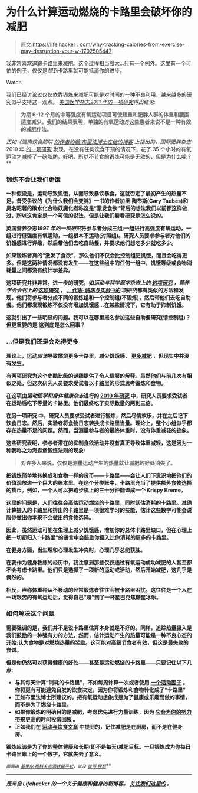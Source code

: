 # 为什么计算运动燃烧的卡路里会破坏你的减肥

> 原文:[https://life hacker . com/why-tracking-calories-from-exercise-may-desruption-your-w-1702505447](https://lifehacker.com/why-tracking-calories-from-exercise-may-sabotage-your-w-1702505447)

我非常喜欢追踪卡路里来减肥。这个过程相当强大...只有一个例外。这里有一个可怕的例子，仅仅是*想到*卡路里就可能抵消你的进步。

Watch

我们已经讨论过仅仅依靠锻炼来减肥可能是对时间的一种不良利用，越来越多的研究似乎支持这一观点。 [美国医学杂志*2011 年的一项研究*](http://www.ncbi.nlm.nih.gov/pubmed/21787904)*得出结论:*

> **为期 6-12 个月的中等强度有氧运动项目可使超重和肥胖人群的体重和腰围适度减少。我们的结果表明，单独的有氧运动对这些患者来说不是一种有效的减肥疗法。**

*正如《逃离饮食陷阱 [的作者约翰·布里法博士在他的博客](http://www.drbriffa.com/2010/09/13/study-reveals-that-women-need-to-exercise-for-77-hours-to-lose-a-kg-of-fat-and-why-knowing-this-can-help-maintain-the-motivation-to-exercise/) 上指出的，国际肥胖杂志*2010 年 [的一项研究](http://www.nature.com/ijo/journal/v35/n3/full/ijo2010147a.html) 发现，在没有任何饮食干预的情况下，花了 35 个小时的有氧运动才减掉了一磅脂肪。好吧，所以不节食的锻炼可能是无效的，但是为什么呢？**

### **锻炼不会让我们更饿**

**一种假设是，运动导致饥饿，从而导致暴饮暴食，这就否定了最初产生的热量不足。备受争议的《为什么我们会变胖》一书的作者加里·陶布斯(Gary Taubes)和臭名昭著的碳水化合物妖魔化者称这是“激发食欲”背后的想法我们以前都这样做过，所以这肯定是一个可信的说法，但是让我们看看研究是怎么说的。**

**英国营养杂志*1997 年的一项研究*将参与者分成三组:一组进行高强度有氧运动，一组进行低强度有氧运动，一组根本不运动(对照组)。研究人员要求参与者对他们的饥饿感进行评级，然后带他们去吃自助餐，并要求他们想吃多少就吃多少。**

**如果锻炼者真的“激发了食欲”，那么他们不仅会比控制组更饥饿，而且会吃得更多。但是这两种情况都没有发生——在这些组中的任何一组中，饥饿等级或食物消耗量之间都没有统计学差异。**

**这项研究并非异常。进一步的研究，如*运动与科学医学杂志上的 [这项研究](http://www.ncbi.nlm.nih.gov/pmc/articles/PMC3761859/) ，*营养学会会刊*上的* [这项研究](http://www.ncbi.nlm.nih.gov/pubmed/18234129) ， [，*代谢-临床与实验*中的](http://www.ncbi.nlm.nih.gov/pubmed/19497597) 项研究都有类似的方法和发现。他们将参与者分成不同的锻炼组和一个控制组(不锻炼)，然后带他们去吃自助餐。他们都发现锻炼不仅没有增加饥饿感...在某些情况下，它有助于抑制饥饿。**

**这就引出了一些明显的问题。我可以在哪里报名参加这些自助餐研究(请控制组)？但更重要的是:这到底是怎么回事？**

### **...但是我们还是会吃得更多**

**理论上，运动*应该*导致燃烧更多卡路里，减少饥饿感， [更多减肥](http://www.ncbi.nlm.nih.gov/pubmed/23512619?dopt=Abstract&holding=npg) ，但现实中并没有发生。** 

**有两项研究为这个史酷比级的谜团提供了令人信服的解释。虽然他们与前几次有相似之处，但这次研究人员要求受试者以卡路里的形式思考锻炼和食物。**

**在这项由*运动医学和身体健康杂志*进行的 [2010 年研究](http://www.ncbi.nlm.nih.gov/pubmed/21178922) 中，研究人员要求受试者在运动后吃下等量的卡路里。他们最终吃了实际数量的两到三倍。**

**在另一项研究 中，研究人员要求受试者进行锻炼，然后尽情欢乐，并在之后记下饮食日志。然后，实验者将食物日志转换成卡路里当量。理论上，整个小组似乎都存在热量不足的问题。然而，当测量参与者的最终体重时，没有体重减轻的迹象。**

**这些研究表明，参与者潜在的抑制食欲活动并没有真正导致体重减轻，这是因为一种我称之为海森堡锻炼法则的现象:**

> **对许多人来说，仅仅是测量运动产生的热量就让减肥的好处消失了。**

**把锻炼简单地转换成和食物一样的货币——卡路里——会让人们下意识地把他们的价值观放进一个巨大的账本里。在这个分类账中，卡路里充当了提供额外食物选择的货币。例如，一个人可以把跑步机上的三十分钟翻译成一个 Krispy Kreme。**

**这里的问题是，人们往往会高估运动燃烧的卡路里，同时低估消耗的卡路里。准确计算摄入的卡路里和排出的卡路里是一项很难学习的技能，估计这些数字可能会说服你做出你本来不会做出的食物选择。**

**因此，虽然运动可能在生理上减少饥饿感，增加你的总体卡路里缺口，但在心理上把一切都归入“卡路里”的语言中会鼓励你摄入比你消耗的更多的卡路里。**

**在健身方面，当生理和心理发生冲突时，心理几乎总能获胜。**

**在我作为健身教练的经历中，我注意到那些仅仅通过有氧运动成功减肥的人甚至都不会考虑卡路里。他们只是选择了一项新的运动或活动，然后开始减肥，这几乎是偶然的。**

**相反，声称体重秤从不移动的经常锻炼者往往会被卡路里困扰。这往往是一个人在一场艰苦的有氧运动后，觉得自己“赚”到了一杯星巴克焦糖星冰乐。**

### **如何解决这个问题**

**需要强调的是，我们并不是说卡路里估算本身就是不好的。同样，追踪热量摄入是我们鼓励的一种强有力的方法。然而，估计运动产生的热量可能是一种不良心态的开始:认为食物是对燃烧热量的奖励。这可能对高级节食者有效，但这是最失败的食谱。**

**但是你仍然可以获得健康的好处——甚至是运动燃烧的卡路里——只要记住以下几点:**

*   **与其每天计算“消耗的卡路里”，不如每周计算一次或者使用 [一个活动因子](http://www.bmi-calculator.net/bmr-calculator/harris-benedict-equation/) 。你将更有可能避免自发的饮食决定，因为你将锻炼和食物转化成了“卡路里”**
*   **正如布里法博士所建议的，把有氧运动想象成是为了健康或乐趣而做的事情，而不是为了燃烧卡路里。**
*   **如果你锻炼的明确目的是减肥，考虑优先进行力量训练，因为 [它会为你的努力带来更高的时间投资回报](http://vitals.lifehacker.com/you-dont-need-to-spend-hours-in-the-gym-to-lose-weight-1699058686) 。**
*   **正如我们在 [运动与饮食文章](http://vitals.lifehacker.com/exercise-vs-diet-which-is-more-important-for-weight-l-1677532039) 中提到的，记住减肥是在厨房，而不是在健身房。**

**锻炼应该是为了你的整体健康和长期(即不是每天)减肥目标。一旦锻炼成为你每日卡路里账上的一个数字，它就失去了意义。**

**<small>*画面由*</small> [<small>*基里尔·扬科夫*</small>](https://www.flickr.com/photos/kyankov/)<small></small>*[<small>*点滴状扁平状*</small>](https://www.flickr.com/photos/dittaeva/4803291404)<small>*，以及*</small> [<small>*彼得·穆尼*</small>](https://www.flickr.com/photos/peterm7/)<small></small>***

* * *

**[](http://vitals.lifehacker.com/)**是来自 Lifehacker 的一个关于健康和健身的新博客。* [*关注我们这里的*](https://twitter.com/VitalsLH) *。****